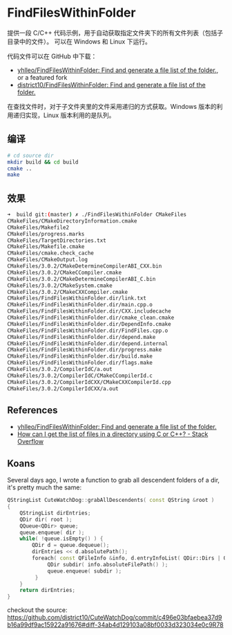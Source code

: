 # FindFilesWithinFolder

提供一段 C/C++ 代码示例，用于自动获取指定文件夹下的所有文件列表（包括子目录中的文件）。
可以在 Windows 和 Linux 下运行。

代码文件可以在 GitHub 中下载：

  - [yhlleo/FindFilesWithinFolder: Find and generate a file list of the folder.](https://github.com/yhlleo/FindFilesWithinFolder), or a featured fork
  - [district10/FindFilesWithinFolder: Find and generate a file list of the folder.](https://github.com/district10/FindFilesWithinFolder)

在查找文件时，对于子文件夹里的文件采用递归的方式获取。Windows 版本的利用递归实现，Linux 版本利用的是队列。

## 编译

```bash
# cd source dir
mkdir build && cd build
cmake ..
make
```

## 效果

```bash
➜  build git:(master) ✗ ./FindFilesWithinFolder CMakeFiles
CMakeFiles/CMakeDirectoryInformation.cmake
CMakeFiles/Makefile2
CMakeFiles/progress.marks
CMakeFiles/TargetDirectories.txt
CMakeFiles/Makefile.cmake
CMakeFiles/cmake.check_cache
CMakeFiles/CMakeOutput.log
CMakeFiles/3.0.2/CMakeDetermineCompilerABI_CXX.bin
CMakeFiles/3.0.2/CMakeCCompiler.cmake
CMakeFiles/3.0.2/CMakeDetermineCompilerABI_C.bin
CMakeFiles/3.0.2/CMakeSystem.cmake
CMakeFiles/3.0.2/CMakeCXXCompiler.cmake
CMakeFiles/FindFilesWithinFolder.dir/link.txt
CMakeFiles/FindFilesWithinFolder.dir/main.cpp.o
CMakeFiles/FindFilesWithinFolder.dir/CXX.includecache
CMakeFiles/FindFilesWithinFolder.dir/cmake_clean.cmake
CMakeFiles/FindFilesWithinFolder.dir/DependInfo.cmake
CMakeFiles/FindFilesWithinFolder.dir/FindFiles.cpp.o
CMakeFiles/FindFilesWithinFolder.dir/depend.make
CMakeFiles/FindFilesWithinFolder.dir/depend.internal
CMakeFiles/FindFilesWithinFolder.dir/progress.make
CMakeFiles/FindFilesWithinFolder.dir/build.make
CMakeFiles/FindFilesWithinFolder.dir/flags.make
CMakeFiles/3.0.2/CompilerIdC/a.out
CMakeFiles/3.0.2/CompilerIdC/CMakeCCompilerId.c
CMakeFiles/3.0.2/CompilerIdCXX/CMakeCXXCompilerId.cpp
CMakeFiles/3.0.2/CompilerIdCXX/a.out
```

## References

- [yhlleo/FindFilesWithinFolder: Find and generate a file list of the folder.](https://github.com/yhlleo/FindFilesWithinFolder)
- [How can I get the list of files in a directory using C or C++? - Stack Overflow](http://stackoverflow.com/questions/612097/how-can-i-get-the-list-of-files-in-a-directory-using-c-or-c)

## Koans

Several days ago, I wrote a function to grab all descendent folders of a dir,
it's pretty much the same:

```cpp
QStringList CuteWatchDog::grabAllDescendents( const QString &root )
{
    QStringList dirEntries;
    QDir dir( root );
    QQueue<QDir> queue;
    queue.enqueue( dir );
    while( !queue.isEmpty() ) {
        QDir d = queue.dequeue();
        dirEntries << d.absolutePath();
        foreach( const QFileInfo &info, d.entryInfoList( QDir::Dirs | QDir::NoDotAndDotDot ) ) {
             QDir subdir( info.absoluteFilePath() );
             queue.enqueue( subdir );
         }
    }
    return dirEntries;
}
```

checkout the source: <https://github.com/district10/CuteWatchDog/commit/c496e03bfaebea37d9b16a99df9ac15922a91676#diff-34ab4d129103a08bf0033d323034e0c9R78>
